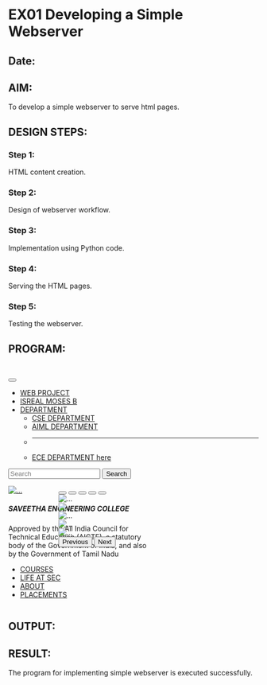 # EX01 Developing a Simple Webserver
## Date:

## AIM:
To develop a simple webserver to serve html pages.

## DESIGN STEPS:
### Step 1: 
HTML content creation.

### Step 2:
Design of webserver workflow.

### Step 3:
Implementation using Python code.

### Step 4:
Serving the HTML pages.

### Step 5:
Testing the webserver.

## PROGRAM:
<!DOCTYPE html>
<html lang="en">
<head>
    <meta charset="UTF-8">
    <meta name="viewport" content="width=device-width, initial-scale=1.0">
    <title>SLIDERS</title>
    <link href="https://cdn.jsdelivr.net/npm/bootstrap@5.3.3/dist/css/bootstrap.min.css" rel="stylesheet" integrity="sha384-QWTKZyjpPEjISv5WaRU9OFeRpok6YctnYmDr5pNlyT2bRjXh0JMhjY6hW+ALEwIH" crossorigin="anonymous">
    <style>
      .icon{
        color: #db53c0;
        font-size: 25px;
        padding:5px;
      }
      i:hover{
        color: rgba(30, 6, 246, 0.832);
      }
    </style>
    <link rel="stylesheet" href="https://cdn.jsdelivr.net/npm/bootstrap-icons@1.11.3/font/bootstrap-icons.min.css">
</head>
<body>
  <div class="row border border-3" >
    <div class="col-5" >
      <i class="bi bi-whatsapp icon hover"></i>
      <i class="bi bi-facebook icon hover"></i>
      <i class="bi bi-twitter icon hover"></i>
      <i class="bi bi-linkedin icon hover"></i>
      <i class="bi bi-instagram icon hover"></i>
      <i class="bi bi-youtube icon hover"></i>
    </div>
    <div class="col-4" >
      <nav class="navbar navbar-expand-lg bg-body-tertiary">
        <div class="container-fluid">
          <button class="navbar-toggler" type="button" data-bs-toggle="collapse" data-bs-target="#navbarSupportedContent" aria-controls="navbarSupportedContent" aria-expanded="false" aria-label="Toggle navigation">
            <span class="navbar-toggler-icon"></span>
          </button>
          <div class="collapse navbar-collapse" id="navbarSupportedContent" >
            <ul class="navbar-nav me-auto mb-2 mb-lg-0">
              <li class="nav-item ">
                <a class="nav-link active" aria-current="page " href="#">WEB PROJECT</a>
              </li>
              <li class="nav-item">
                <a class="nav-link" href="#">ISREAL MOSES B</a>
              </li>
              <li class="nav-item dropdown">
                <a class="nav-link dropdown-toggle" href="#" role="button" data-bs-toggle="dropdown" aria-expanded="false">
                  DEPARTMENT
                </a>
                <ul class="dropdown-menu">
                  <li><a class="dropdown-item" href="#">CSE DEPARTMENT</a></li>
                  <li><a class="dropdown-item" href="#">AIML DEPARTMENT</a></li>
                  <li><hr class="dropdown-divider"></li>
                  <li><a class="dropdown-item" href="#">ECE DEPARTMENT here</a></li>
                </ul>
              </li>
            </ul>
          </div>
        </div>
      </nav>
    </div>
    <div class="col-3" >
      <form class="d-flex" role="search">
        <input class="form-control me-2" type="search" placeholder="Search" aria-label="Search">
        <button class="btn btn-outline-success" type="submit">Search</button>
      </form>
    </div>
  </div>
  <div style="display: flex;">
        <div style="width: 20%;">
            <div class="card" style="width: 18rem;">
                <a href="https://www.saveetha.ac.in"><img src="SEC L.jpg" class="card-img-top" alt="..."></a>
                <div class="card-body">
                  <h5 class="card-title">SAVEETHA ENGINEERING COLLEGE</h5>
                  <p class="card-text">
                    Approved by the All India Council for Technical Education (AICTE), a statutory body of the Government of India, and also by the Government of Tamil Nadu</p>
                </div>
                <ul class="list-group list-group-flush">
                  <li class="list-group-item"><a href="https://saveetha.ac.in/index.php/admissions/courses-offered">COURSES</a></li>
                  <li class="list-group-item"><a href="https://www.saveetha.ac.in/index.php/life-at-sec/student-life">LIFE AT SEC</a></li>
                  <li class="list-group-item"><a href="https://www.saveetha.ac.in/index.php/about/about-sec">ABOUT</a></li>
                  <li class="list-group-item"><a href="https://www.saveetha.ac.in/index.php/placements/overview">PLACEMENTS</a></li>
                </ul>
              </div></div>
        <div style="width: 80%;">
            <div id="carouselExampleIndicators" class="carousel slide" data-bs-ride="carousel">
                <div class="carousel-indicators">
                  <button type="button" data-bs-target="#carouselExampleIndicators" data-bs-slide-to="0" class="active" aria-current="true" aria-label="Slide 1"></button>
                  <button type="button" data-bs-target="#carouselExampleIndicators" data-bs-slide-to="1" aria-label="Slide 2"></button>
                  <button type="button" data-bs-target="#carouselExampleIndicators" data-bs-slide-to="2" aria-label="Slide 3"></button>
                  <button type="button" data-bs-target="#carouselExampleIndicators" data-bs-slide-to="3" aria-label="Slide 4"></button>
                  <button type="button" data-bs-target="#carouselExampleIndicators" data-bs-slide-to="4" aria-label="Slide 5"></button>
                </div>
                <div class="carousel-inner">
                  <div class="carousel-item active">
                    <img src="web 3.jpeg" class="d-block w-100" alt="...">
                  </div>
                  <div class="carousel-item">
                    <img src="SEC 1.jpg" class="d-block w-100" alt="...">
                  </div>
                  <div class="carousel-item">
                    <img src="SEC 2.jpg" class="d-block w-100" alt="...">
                  </div>
                  <div class="carousel-item active">
                    <img src="SEC 3.jpeg" class="d-block w-100" alt="...">
                  </div>
                  <div class="carousel-item active">
                    <img src="SEC 1.jpg" class="d-block w-100" alt="...">
                  </div>
                </div>
                <button class="carousel-control-prev" type="button" data-bs-target="#carouselExampleIndicators" data-bs-slide="prev">
                  <span class="carousel-control-prev-icon" aria-hidden="true"></span>
                  <span class="visually-hidden">Previous</span>
                </button>
                <button class="carousel-control-next" type="button" data-bs-target="#carouselExampleIndicators" data-bs-slide="next">
                  <span class="carousel-control-next-icon" aria-hidden="true"></span>
                  <span class="visually-hidden">Next</span>
                </button>
              </div>
        </div>
    </div>
    <script src="https://cdn.jsdelivr.net/npm/bootstrap@5.3.3/dist/js/bootstrap.bundle.min.js" integrity="sha384-YvpcrYf0tY3lHB60NNkmXc5s9fDVZLESaAA55NDzOxhy9GkcIdslK1eN7N6jIeHz" crossorigin="anonymous"></script>
</body>
</html>

## OUTPUT:


## RESULT:
The program for implementing simple webserver is executed successfully.
